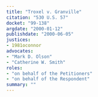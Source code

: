 ```yaml
---
title: "Troxel v. Granville"
citation: "530 U.S. 57"
docket: "99-138"
argdate: "2000-01-12"
publishdate: "2000-06-05"
justices:
- 1981oconnor
advocates:
- "Mark D. Olson"
- "Catherine W. Smith"
roles:
- "on behalf of the Petitioners"
- "on behalf of the Respondent"
summary: ""
---
```


